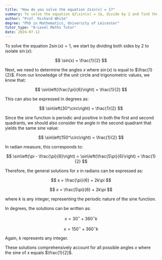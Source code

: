 ```yaml
---
title: "How do you solve the equation 2sin(x) = 1?"
summary: To solve the equation $2\sin(x) = 1$, divide by 2 and find the angles where $\sin(x) = \frac{1}{2}$.
author: "Prof. Richard White"
degree: "PhD in Mathematics, University of Leicester"
tutor_type: "A-Level Maths Tutor"
date: 2024-07-12
---
```


To solve the equation $2\sin(x) = 1$, we start by dividing both sides by $2$ to isolate $\sin(x)$:

$$
\sin(x) = \frac{1}{2}
$$

Next, we need to determine the angles $x$ where $\sin(x)$ is equal to $\frac{1}{2}$. From our knowledge of the unit circle and trigonometric values, we know that:

$$
\sin\left(\frac{\pi}{6}\right) = \frac{1}{2}
$$

This can also be expressed in degrees as:

$$
\sin\left(30^\circ\right) = \frac{1}{2}
$$

Since the sine function is periodic and positive in both the first and second quadrants, we should also consider the angle in the second quadrant that yields the same sine value:

$$
\sin\left(150^\circ\right) = \frac{1}{2}
$$

In radian measure, this corresponds to:

$$
\sin\left(\pi - \frac{\pi}{6}\right) = \sin\left(\frac{5\pi}{6}\right) = \frac{1}{2}
$$

Therefore, the general solutions for $x$ in radians can be expressed as:

$$
x = \frac{\pi}{6} + 2k\pi
$$

$$
x = \frac{5\pi}{6} + 2k\pi
$$

where $k$ is any integer, representing the periodic nature of the sine function.

In degrees, the solutions can be written as:

$$
x = 30^\circ + 360^\circ k
$$

$$
x = 150^\circ + 360^\circ k
$$

Again, $k$ represents any integer.

These solutions comprehensively account for all possible angles $x$ where the sine of $x$ equals $\frac{1}{2}$.
    